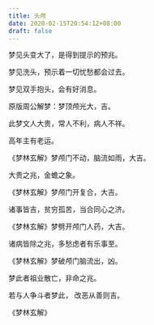 ```yaml
---
title: 头颅
date: 2020-02-15T20:54:12+08:00
draft: false
---
```


梦见头变大了，是得到提示的预兆。

梦见洗头，预示着一切忧愁都会过去。

梦见双手抱头，会有好消息。

原版周公解梦：梦顶颅光大，吉。

此梦文人大贵，常人不利，病人不祥。

高年主有老运。

 《梦林玄解》梦颅门不动，脑流如雨，大吉。

大贵之兆，金蟾之象。

《梦林玄解》梦颅门开复合，大吉。

诸事皆吉，贫穷孤苦，当合同心之济。

《梦林玄解》梦劈开颅门人药，大吉。

诸病皆除之兆，多愁虑者有乐事至。

《梦林玄解》梦破颅门脑流出，凶。

梦此者祖业散亡，非命之兆。

若与人争斗者梦此， 改恶从善则吉。

《梦林玄解》